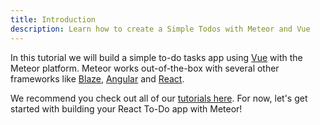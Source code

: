 ```yaml
---
title: Introduction
description: Learn how to create a Simple Todos with Meteor and Vue
---
```


In this tutorial we will build a simple to-do tasks app using [Vue](https://guide.meteor.com/vue.html) with the Meteor platform. Meteor works out-of-the-box with several other frameworks like [Blaze](https://guide.meteor.com/blaze.html), [Angular](https://guide.meteor.com/angular.html) and [React](https://reactjs.org). 

We recommend you check out all of our [tutorials here](https://www.meteor.com/tutorials). For now, let's get started with building your React To-Do app with Meteor!
